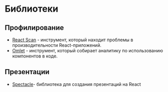 # Библиотеки

## Профилирование

- [React Scan](https://github.com/aidenybai/react-scan) - инструмент, который находит проблемы в производительности React-приложений.
- [Omlet](https://omlet.dev/) - инструмент, который собирает аналитику по использованию компонентов в коде.

## Презентации

- [Spectacle](https://nearform.com/open-source/spectacle/)- библиотека для создания презентаций на React

